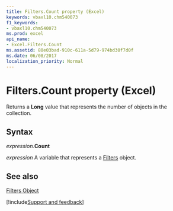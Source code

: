 ```yaml
---
title: Filters.Count property (Excel)
keywords: vbaxl10.chm540073
f1_keywords:
- vbaxl10.chm540073
ms.prod: excel
api_name:
- Excel.Filters.Count
ms.assetid: 80e03bad-910c-611a-5d79-974bd30f7d0f
ms.date: 06/08/2017
localization_priority: Normal
---
```



# Filters.Count property (Excel)

Returns a  **Long** value that represents the number of objects in the collection.


## Syntax

_expression_.**Count**

_expression_ A variable that represents a [Filters](Excel.Filters.md) object.


## See also


[Filters Object](Excel.Filters.md)

[!include[Support and feedback](~/includes/feedback-boilerplate.md)]